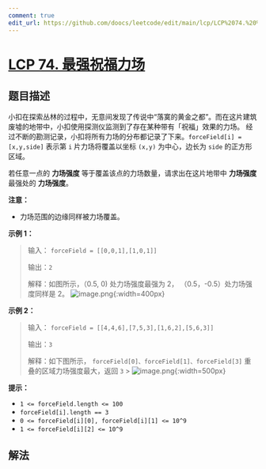 ```yaml
---
comment: true
edit_url: https://github.com/doocs/leetcode/edit/main/lcp/LCP%2074.%20%E6%9C%80%E5%BC%BA%E7%A5%9D%E7%A6%8F%E5%8A%9B%E5%9C%BA/README.md
---
```


# [LCP 74. 最强祝福力场](https://leetcode.cn/problems/xepqZ5)

## 题目描述

<!-- 这里写题目描述 -->

小扣在探索丛林的过程中，无意间发现了传说中“落寞的黄金之都”。而在这片建筑废墟的地带中，小扣使用探测仪监测到了存在某种带有「祝福」效果的力场。
经过不断的勘测记录，小扣将所有力场的分布都记录了下来。`forceField[i] = [x,y,side]` 表示第 `i` 片力场将覆盖以坐标 `(x,y)` 为中心，边长为 `side` 的正方形区域。

若任意一点的 **力场强度** 等于覆盖该点的力场数量，请求出在这片地带中 **力场强度** 最强处的 **力场强度**。

**注意：**

-   力场范围的边缘同样被力场覆盖。

**示例 1：**

> 输入：
> `forceField = [[0,0,1],[1,0,1]]`
>
> 输出：`2`
>
> 解释：如图所示，（0.5, 0) 处力场强度最强为 2， （0.5，-0.5）处力场强度同样是 2。
> ![image.png](https://fastly.jsdelivr.net/gh/doocs/leetcode@main/lcp/LCP%2074.%20%E6%9C%80%E5%BC%BA%E7%A5%9D%E7%A6%8F%E5%8A%9B%E5%9C%BA/images/1681805536-zGfghe-image.png){:width=400px}

**示例 2：**

> 输入：
> `forceField = [[4,4,6],[7,5,3],[1,6,2],[5,6,3]]`
>
> 输出：`3`
>
> 解释：如下图所示，
> `forceField[0]、forceField[1]、forceField[3]` 重叠的区域力场强度最大，返回 `3` > ![image.png](https://fastly.jsdelivr.net/gh/doocs/leetcode@main/lcp/LCP%2074.%20%E6%9C%80%E5%BC%BA%E7%A5%9D%E7%A6%8F%E5%8A%9B%E5%9C%BA/images/1681805437-HQkyZS-image.png){:width=500px}

**提示：**

-   `1 <= forceField.length <= 100`
-   `forceField[i].length == 3`
-   `0 <= forceField[i][0], forceField[i][1] <= 10^9`
-   `1 <= forceField[i][2] <= 10^9`

## 解法

<!-- end -->
